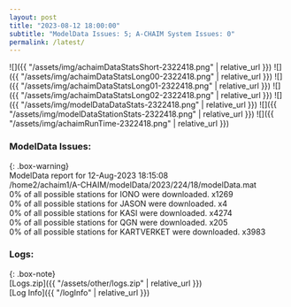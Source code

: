 ```yaml
---
layout: post
title: "2023-08-12 18:00:00"
subtitle: "ModelData Issues: 5; A-CHAIM System Issues: 0"
permalink: /latest/
---
```


![]({{ "/assets/img/achaimDataStatsShort-2322418.png" | relative_url }})
![]({{ "/assets/img/achaimDataStatsLong00-2322418.png" | relative_url }})
![]({{ "/assets/img/achaimDataStatsLong01-2322418.png" | relative_url }})
![]({{ "/assets/img/achaimDataStatsLong02-2322418.png" | relative_url }})
![]({{ "/assets/img/modelDataDataStats-2322418.png" | relative_url }})
![]({{ "/assets/img/modelDataStationStats-2322418.png" | relative_url }})
![]({{ "/assets/img/achaimRunTime-2322418.png" | relative_url }})


### ModelData Issues:  
  
{: .box-warning}  
 ModelData report for 12-Aug-2023 18:15:08   
 /home2/achaim1/A-CHAIM/modelData/2023/224/18/modelData.mat   
 0% of all possible stations for IONO were downloaded. x1269   
 0% of all possible stations for JASON were downloaded. x4   
 0% of all possible stations for KASI were downloaded. x4274   
 0% of all possible stations for QGN were downloaded. x205   
 0% of all possible stations for KARTVERKET were downloaded. x3983   
  


### Logs:  
  
{: .box-note}  
[Logs.zip]({{ "/assets/other/logs.zip" | relative_url }})  
[Log Info]({{ "/logInfo" | relative_url }})  

